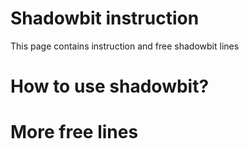 # Shadowbit instruction

This page contains instruction and free shadowbit lines

# How to use shadowbit?

# More free lines

